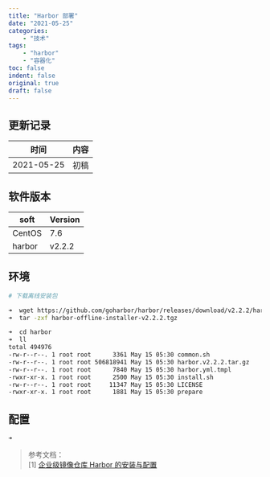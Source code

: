 ```yaml
---
title: "Harbor 部署"
date: "2021-05-25"
categories:
    - "技术"
tags:
    - "harbor"
    - "容器化"
toc: false
indent: false
original: true
draft: false
---
```


## 更新记录

| 时间       | 内容 |
| ---------- | ---- |
| 2021-05-25 | 初稿 |

## 软件版本

| soft   | Version |
| ------ | ------- |
| CentOS | 7.6     |
| harbor | v2.2.2  |


## 环境

``` zsh
# 下载离线安装包

➜  wget https://github.com/goharbor/harbor/releases/download/v2.2.2/harbor-offline-installer-v2.2.2.tgz
➜  tar -zxf harbor-offline-installer-v2.2.2.tgz

➜  cd harbor
➜  ll
total 494976
-rw-r--r--. 1 root root      3361 May 15 05:30 common.sh
-rw-r--r--. 1 root root 506818941 May 15 05:30 harbor.v2.2.2.tar.gz
-rw-r--r--. 1 root root      7840 May 15 05:30 harbor.yml.tmpl
-rwxr-xr-x. 1 root root      2500 May 15 05:30 install.sh
-rw-r--r--. 1 root root     11347 May 15 05:30 LICENSE
-rwxr-xr-x. 1 root root      1881 May 15 05:30 prepare
```

## 配置

``` zsh
➜  
```

> 参考文档：  
> [1] [企业级镜像仓库 Harbor 的安装与配置](https://learnku.com/articles/29884)  